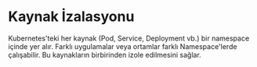 # Kaynak İzalasyonu

Kubernetes'teki her kaynak (Pod, Service, Deployment vb.) bir namespace içinde yer alır. Farklı uygulamalar veya
ortamlar
farklı Namespace'lerde çalışabilir. Bu kaynakların birbirinden izole edilmesini sağlar.